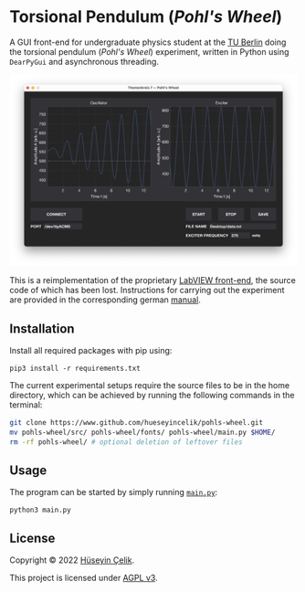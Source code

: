 # Torsional Pendulum (*Pohl's Wheel*)
A GUI front-end for undergraduate physics student at the [TU Berlin](https://www.tu.berlin) doing the torsional pendulum (*Pohl's Wheel*) experiment, written in Python using `DearPyGui` and asynchronous threading.

![GUI](/docs/screenshot-gui.png)

This is a reimplementation of the proprietary [LabVIEW front-end](/docs/labview-gui.png), the source code of which has been lost. Instructions for carrying out the experiment are provided in the corresponding german [manual](/docs/tk7-skript-wise22-23.pdf).

## Installation
Install all required packages with pip using:
```
pip3 install -r requirements.txt
```
The current experimental setups require the source files to be in the home directory, which can be achieved by running the following commands in the terminal:
```bash
git clone https://www.github.com/hueseyincelik/pohls-wheel.git
mv pohls-wheel/src/ pohls-wheel/fonts/ pohls-wheel/main.py $HOME/
rm -rf pohls-wheel/ # optional deletion of leftover files
```

## Usage
The program can be started by simply running [`main.py`](/main.py):
```
python3 main.py
```

## License
Copyright © 2022 [Hüseyin Çelik](https://www.github.com/hueseyincelik).

This project is licensed under [AGPL v3](/LICENSE).